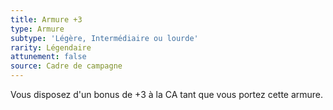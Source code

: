 ```yaml
---
title: Armure +3
type: Armure
subtype: 'Légère, Intermédiaire ou lourde'
rarity: Légendaire
attunement: false
source: Cadre de campagne
---
```

Vous disposez d'un bonus de +3 à la CA tant que vous portez cette armure.
